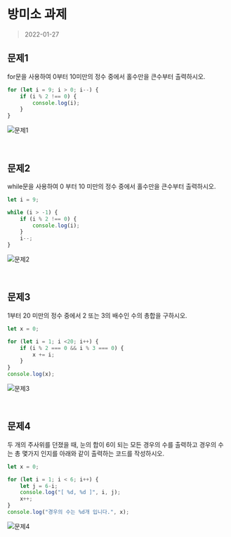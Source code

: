 # 방미소 과제

> 2022-01-27

## 문제1

for문을 사용하여 0부터 10미만의 정수 중에서 홀수만을 큰수부터 출력하시오.

```javascript
for (let i = 9; i > 0; i--) {
	if (i % 2 !== 0) {
		console.log(i);
	}
}
```

![문제1](https://imgur.com/Joy9Fv2.png)


&nbsp;


## 문제2

while문을 사용하여 0 부터 10 미만의 정수 중에서 홀수만을 큰수부터 출력하시오.

```javascript
let i = 9;

while (i > -1) {
	if (i % 2 !== 0) {
		console.log(i);
	}
	i--;
}
```

![문제2](https://imgur.com/PqGKT1z.png)


&nbsp;


## 문제3

1부터 20 미만의 정수 중에서 2 또는 3의 배수인 수의 총합을 구하시오.

```javascript
let x = 0;

for (let i = 1; i <20; i++) {
	if (i % 2 === 0 && i % 3 === 0) {
		x += i;
	}
}
console.log(x);
```

![문제3](https://imgur.com/VB3IsuY.png)



&nbsp;


## 문제4

두 개의 주사위를 던졌을 때, 눈의 합이 6이 되는 모든 경우의 수를 출력하고 경우의 수는 총 몇가지 인지를 아래와 같이 출력하는 코드를 작성하시오.

```javascript
let x = 0;

for (let i = 1; i < 6; i++) {
	let j = 6-i;
	console.log("[ %d, %d ]", i, j);
	x++;
}
console.log("경우의 수는 %d개 입니다.", x);
```

![문제4](https://imgur.com/r90eY01.png)